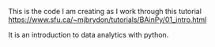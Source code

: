 This is the code I am creating as I work through this tutorial https://www.sfu.ca/~mjbrydon/tutorials/BAinPy/01_intro.html

It is an introduction to data analytics with python.
